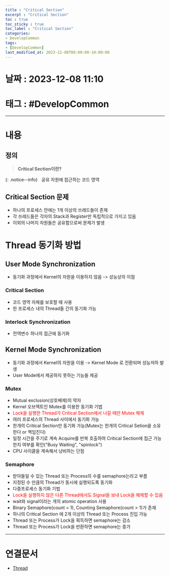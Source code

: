 ```yaml
---
title : "Critical Section"
excerpt : "Critical Section"
toc : true
toc_sticky : true
toc_label : "Critical Section"
categories:
- DevelopCommon
tags:
- [DevelopCommon]
last_modified_at: 2023-12-08T08:00:00-10:00:00
---
```


# 날짜 : 2023-12-08 11:10

# 태그 : #DevelopCommon
---

# 내용

## 정의
> **Critical Section이란?**
>
{: .notice--info}
  공유 자원에 접근하는 코드 영역

## Critical Section 문제
- 하나의 프로세스 안에는 1개 이상의 쓰레드들이 존재
- 각 쓰레드들은 각자의 Stack과 Register만 독립적으로 가지고 있음
- 이외의 나머지 자원들은 공유함으로써 문제가 발생

# Thread 동기화 방법

## User Mode Synchronization
- 동기화 과정에서 Kernel의 자원을 이용하지 않음 -> 성능상의 이점

### Critical Section
- 코드 영역 자체를 보호할 때 사용
- 한 프로세스 내의 Thread들 간의 동기화 가능

### Interlock Synchronization
- 전역변수 하나의 접근에 동기화

## Kernel Mode Synchronization
- 동기화 과정에서 Kernel의 자원을 이용 -> Kernel Mode 로 전환되며 성능저하 발생
- User Mode에서 제공하지 못하는 기능들 제공

### Mutex
- Mutual exclusion(상호배제)의 약자
- Kernel 오브젝트인 Mutex를 이용한 동기화 기법
- <span style="color:red">Lock을 실행한 Thread가 Critical Section에서 나갈 때만 Mutex 해제</span>
- 여러 프로세스의 Thread 사이에서 동기화 가능
- 한개의 Critical Section만 동기화 가능(Mutex는 한개의 Critical Setion을 소유한다 or 책임진다)
- 일정 시간을 주기로 계속 Acquire를 반복 호출하여 Critical Section에 접근 가능한지 여부를 확인("Busy Waiting", "spinlock")
- CPU 사이클을 계속해서 낭비하는 단점

### Semaphore
- 받아들일 수 있는 Thread 또는 Process의 수를 semaphore는라고 부름
- 지정된 수 만큼의 Thread가 동시에 실행되도록 동기화
- 다중프로세스 동기화 기법
- <span style="color:red">Lock을 실행하지 않은 다른 Thread에서도 Signal을 보내 Lock을 해제할 수 있음</span>
- wait와 signal이라는 개의 atomic operation 사용
- Binary Semaphore(count = 1), Counting Semaphore(count > 1)가 존재
- 하나의 Critical Section 에 2개 이상의 Thread 또는 Process 진입 가능
- Thread 또는 Process가 Lock을 획득하면 semaphore는 감소
- Thread 또는 Process가 Lock을 반환하면 semaphore는 증가

---

# 연결문서
- [Thread](../../servercommon/servercommon-Thread)